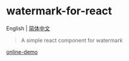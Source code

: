 # watermark-for-react

English | [简体中文](./README-zh_CN.md)

>  A simple react component for watermark 

[online-demo](https://pomelo-nwu.github.io/watermark-for-react/demo/)

